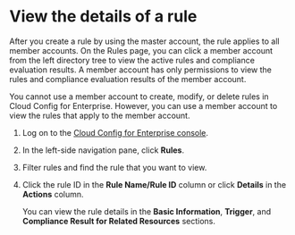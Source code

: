 # View the details of a rule

After you create a rule by using the master account, the rule applies to all member accounts. On the Rules page, you can click a member account from the left directory tree to view the active rules and compliance evaluation results. A member account has only permissions to view the rules and compliance evaluation results of the member account.

You cannot use a member account to create, modify, or delete rules in Cloud Config for Enterprise. However, you can use a member account to view the rules that apply to the member account.

1.  Log on to the [Cloud Config for Enterprise console](https://config.console.aliyun.com).

2.  In the left-side navigation pane, click **Rules**.

3.  Filter rules and find the rule that you want to view.

4.  Click the rule ID in the **Rule Name/Rule ID** column or click **Details** in the **Actions** column.

    You can view the rule details in the **Basic Information**, **Trigger**, and **Compliance Result for Related Resources** sections.


